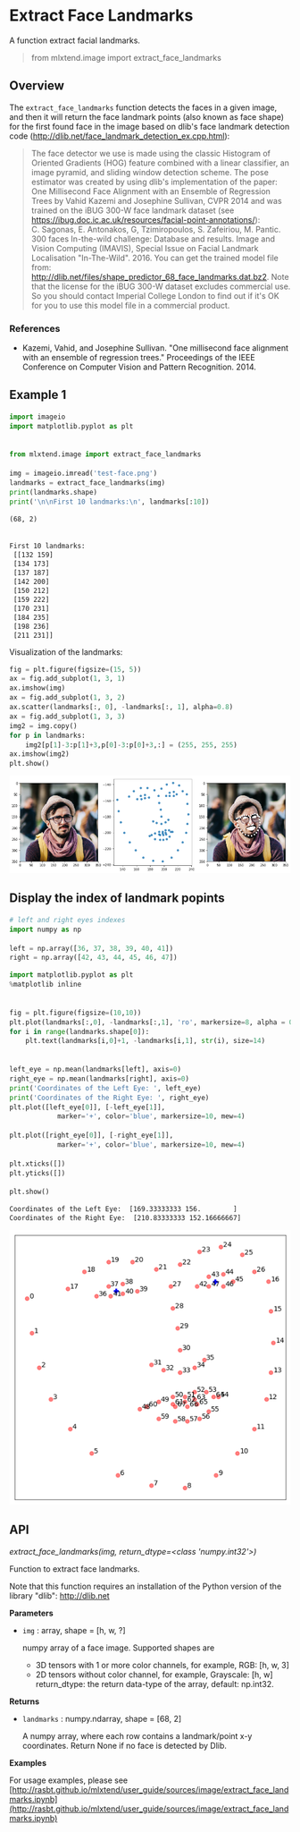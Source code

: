 # Extract Face Landmarks

A function extract facial landmarks.

> from mlxtend.image import extract_face_landmarks

## Overview

The `extract_face_landmarks` function detects the faces in a given image, and then it will return the face landmark points (also known as face shape) for the first found face in the image based on dlib's face landmark detection code (http://dlib.net/face_landmark_detection_ex.cpp.html):

> The face detector we use is made using the classic Histogram of Oriented
    Gradients (HOG) feature combined with a linear classifier, an image pyramid,
    and sliding window detection scheme.  The pose estimator was created by
    using dlib's implementation of the paper:
       One Millisecond Face Alignment with an Ensemble of Regression Trees by
       Vahid Kazemi and Josephine Sullivan, CVPR 2014
    and was trained on the iBUG 300-W face landmark dataset (see
    https://ibug.doc.ic.ac.uk/resources/facial-point-annotations/):  
       C. Sagonas, E. Antonakos, G, Tzimiropoulos, S. Zafeiriou, M. Pantic. 
       300 faces In-the-wild challenge: Database and results. 
       Image and Vision Computing (IMAVIS), Special Issue on Facial Landmark Localisation "In-The-Wild". 2016.
    You can get the trained model file from:
    http://dlib.net/files/shape_predictor_68_face_landmarks.dat.bz2.
    Note that the license for the iBUG 300-W dataset excludes commercial use.
    So you should contact Imperial College London to find out if it's OK for
    you to use this model file in a commercial product.

### References

- Kazemi, Vahid, and Josephine Sullivan. "One millisecond face alignment with an ensemble of regression trees." Proceedings of the IEEE Conference on Computer Vision and Pattern Recognition. 2014.

## Example 1 


```python
import imageio
import matplotlib.pyplot as plt


from mlxtend.image import extract_face_landmarks

img = imageio.imread('test-face.png')
landmarks = extract_face_landmarks(img)
print(landmarks.shape)
print('\n\nFirst 10 landmarks:\n', landmarks[:10])
```

    (68, 2)
    
    
    First 10 landmarks:
     [[132 159]
     [134 173]
     [137 187]
     [142 200]
     [150 212]
     [159 222]
     [170 231]
     [184 235]
     [198 236]
     [211 231]]


Visualization of the landmarks:


```python
fig = plt.figure(figsize=(15, 5))
ax = fig.add_subplot(1, 3, 1)
ax.imshow(img)
ax = fig.add_subplot(1, 3, 2)
ax.scatter(landmarks[:, 0], -landmarks[:, 1], alpha=0.8)
ax = fig.add_subplot(1, 3, 3)
img2 = img.copy()
for p in landmarks:
    img2[p[1]-3:p[1]+3,p[0]-3:p[0]+3,:] = (255, 255, 255)
ax.imshow(img2)
plt.show()
```


![png](extract_face_landmarks_files/extract_face_landmarks_9_0.png)


## Display the index of landmark popints


```python
# left and right eyes indexes
import numpy as np

left = np.array([36, 37, 38, 39, 40, 41])
right = np.array([42, 43, 44, 45, 46, 47])
```


```python
import matplotlib.pyplot as plt
%matplotlib inline


fig = plt.figure(figsize=(10,10))
plt.plot(landmarks[:,0], -landmarks[:,1], 'ro', markersize=8, alpha = 0.5)
for i in range(landmarks.shape[0]):
    plt.text(landmarks[i,0]+1, -landmarks[i,1], str(i), size=14)


left_eye = np.mean(landmarks[left], axis=0)
right_eye = np.mean(landmarks[right], axis=0)
print('Coordinates of the Left Eye: ', left_eye)
print('Coordinates of the Right Eye: ', right_eye)
plt.plot([left_eye[0]], [-left_eye[1]], 
            marker='+', color='blue', markersize=10, mew=4)

plt.plot([right_eye[0]], [-right_eye[1]], 
            marker='+', color='blue', markersize=10, mew=4)

plt.xticks([])
plt.yticks([])

plt.show()
```

    Coordinates of the Left Eye:  [169.33333333 156.        ]
    Coordinates of the Right Eye:  [210.83333333 152.16666667]



![png](extract_face_landmarks_files/extract_face_landmarks_12_1.png)


## API


*extract_face_landmarks(img, return_dtype=<class 'numpy.int32'>)*

Function to extract face landmarks.

Note that this function requires an installation of
the Python version of the library "dlib": http://dlib.net

**Parameters**

- `img` : array, shape = [h, w, ?]

    numpy array of a face image.
    Supported shapes are
    - 3D tensors with 1
    or more color channels, for example,
    RGB: [h, w, 3]
    - 2D tensors without color channel, for example,
    Grayscale: [h, w]
    return_dtype: the return data-type of the array,
    default: np.int32.

**Returns**

- `landmarks` : numpy.ndarray, shape = [68, 2]

    A numpy array, where each row contains a landmark/point x-y coordinates.
    Return None if no face is detected by Dlib.

**Examples**

For usage examples, please see
    [http://rasbt.github.io/mlxtend/user_guide/sources/image/extract_face_landmarks.ipynb](http://rasbt.github.io/mlxtend/user_guide/sources/image/extract_face_landmarks.ipynb)


